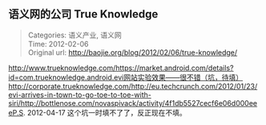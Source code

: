 语义网的公司 True Knowledge
---
    
> Categories: 语义产业, 语义网  
> Time: 2012-02-06  
> Original url: <http://baojie.org/blog/2012/02/06/true-knowledge/>
    
http://www.trueknowledge.com/https://market.android.com/details?id=com.trueknowledge.android.evi网站实验效果——很不错（坑，待填）http://corporate.trueknowledge.com/http://eu.techcrunch.com/2012/01/23/evi-arrives-in-town-to-go-toe-to-toe-with-siri/http://bottlenose.com/novaspivack/activity/4f1db5527cecf6e06d000eeeP.S. 2012-04-17 这个坑一时填不了了，反正现在不填。     
    
